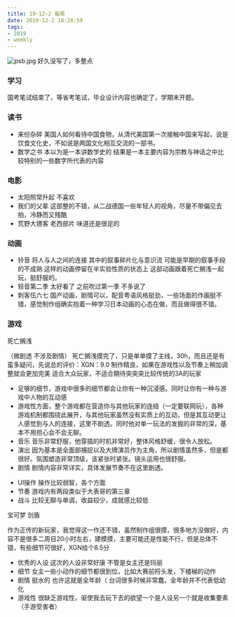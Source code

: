 ```yaml
---
title: 19-12-2 每周
date: 2019-12-2 18:28:59
tags: 
- 2019
- weekly
---
```


![psb.jpg](https://i.loli.net/2019/12/02/aT4utN2jE8C9gDG.jpg)
好久没写了，多整点
<!-- more-->
### 学习
国考笔试结束了，等省考笔试，毕业设计内容也确定了，学期末开题。

### 读书
- 来份杂碎 美国人如何看待中国食物，从清代美国第一次接触中国来写起，说是饮食文化史，不如说是两国文化相互交流的一部书。
- 数学之书 本以为是一本讲数学史的 结果是一本主要内容为宗教与神话之中比较特别的一些数字所代表的内容

### 电影
- 太阳照常升起 不喜欢
- 我们的父辈 这部整的不错，从二战德国一些年轻人的视角，尽量不带偏见去拍，冷静而又残酷
- 荒野大镖客 老西部片 味道还是很足的

### 动画
- 铃音 将人与人之间的连接 其中的叙事碎片化与意识流 可能是早期的叙事手段的不成熟 这样的动画停留在半实验性质的状态上 这部动画跟着死亡搁浅一起玩，挺舒服的。
- 轻音第二季 太好看了 之前吹过第一季 不多说了
- 刺客伍六七 国产动画，剧情可以，配音粤语风格挺劲，一些场面的作画挺不错，感觉制作组确实抱着一种学习日本动画的心态在做，而且做得很不错。

### 游戏

 死亡搁浅

（微剧透 不涉及剧情）
死亡搁浅摸完了，只是单单摸了主线，30h，而且还是有蛮多疑问，先说总的评价：XGN：9.0
制作精良，如果在游戏性以及节奏上稍加调整就会更加完美
适合大众玩家，不适合期待突突突比较传统的3A的玩家
+ 足够的细节，游戏中很多的细节都会让你有一种沉浸感。同时让你有一种与游戏中人物的互动感
+ 游戏性方面，整个游戏都在营造你与其他玩家的连结（一定要联网玩），各种游戏机制都围绕此展开，与其他玩家虽然没有实质上的互动，但是其互动更让人感觉到与人的连接，这里不剧透。同时他对单一玩法的发掘的非常的深，基本不用担心会不会无聊。
+ 音乐 音乐非常舒服，他穿插的时机非常好，整体风格舒缓，很令人放松。
+ 演出 因为基本是全面部捕捉以及大牌演员作为主角，所以剧情虽然多，但是都很好。氛围塑造非常顶级，该紧张时紧张。镜头运用也很舒服。
+ 剧情 剧情内容非常详实，具体发展节奏不在这里剧透。

- UI操作  操作比较弱智，各个方面
- 节奏 游戏内有两段类似于大表哥的第三章
- 战斗 比较无聊与单调，收益较少，成就感比较低

宝可梦 剑盾

作为正传的新玩家，我觉得这一作还不错，虽然制作组很摸，很多地方没做好，内容不是很多二周目20小时左右，建模摸，主要可能还是性能不行，但是总体不错，有些细节可很好，XGN给个8.5分
- 优秀的人设 这次的人设非常好康 不管是女主还是玛丽
- 细节 女主一些小动作的细节都很到位，比如大赛前捋头发，下楼梯的动作
- 剧情 挺水的 也许这就是全年龄（ 台词很多时候非常蠢，全年龄并不代表低幼化
- 游戏性 很缺乏游戏性，驱使我去玩下去的欲望一个是人设另一个就是收集要素（手游受害者）

